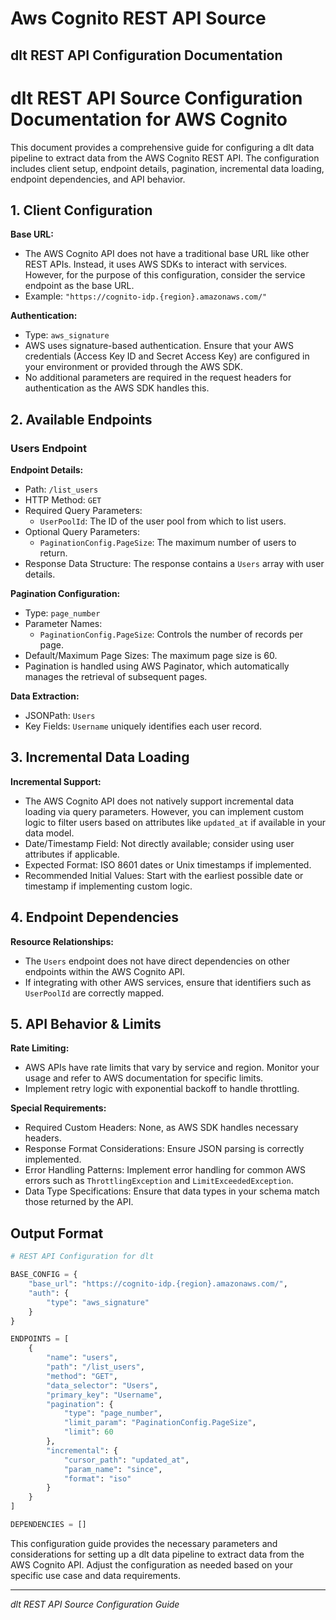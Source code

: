 # Aws Cognito REST API Source

## dlt REST API Configuration Documentation

# dlt REST API Source Configuration Documentation for AWS Cognito

This document provides a comprehensive guide for configuring a dlt data pipeline to extract data from the AWS Cognito REST API. The configuration includes client setup, endpoint details, pagination, incremental data loading, endpoint dependencies, and API behavior.

## 1. Client Configuration

**Base URL:**
- The AWS Cognito API does not have a traditional base URL like other REST APIs. Instead, it uses AWS SDKs to interact with services. However, for the purpose of this configuration, consider the service endpoint as the base URL.
- Example: `"https://cognito-idp.{region}.amazonaws.com/"`

**Authentication:**
- Type: `aws_signature`
- AWS uses signature-based authentication. Ensure that your AWS credentials (Access Key ID and Secret Access Key) are configured in your environment or provided through the AWS SDK.
- No additional parameters are required in the request headers for authentication as the AWS SDK handles this.

## 2. Available Endpoints

### Users Endpoint

**Endpoint Details:**
- Path: `/list_users`
- HTTP Method: `GET`
- Required Query Parameters:
  - `UserPoolId`: The ID of the user pool from which to list users.
- Optional Query Parameters:
  - `PaginationConfig.PageSize`: The maximum number of users to return.
- Response Data Structure: The response contains a `Users` array with user details.

**Pagination Configuration:**
- Type: `page_number`
- Parameter Names:
  - `PaginationConfig.PageSize`: Controls the number of records per page.
- Default/Maximum Page Sizes: The maximum page size is 60.
- Pagination is handled using AWS Paginator, which automatically manages the retrieval of subsequent pages.

**Data Extraction:**
- JSONPath: `Users`
- Key Fields: `Username` uniquely identifies each user record.

## 3. Incremental Data Loading

**Incremental Support:**
- The AWS Cognito API does not natively support incremental data loading via query parameters. However, you can implement custom logic to filter users based on attributes like `updated_at` if available in your data model.
- Date/Timestamp Field: Not directly available; consider using user attributes if applicable.
- Expected Format: ISO 8601 dates or Unix timestamps if implemented.
- Recommended Initial Values: Start with the earliest possible date or timestamp if implementing custom logic.

## 4. Endpoint Dependencies

**Resource Relationships:**
- The `Users` endpoint does not have direct dependencies on other endpoints within the AWS Cognito API.
- If integrating with other AWS services, ensure that identifiers such as `UserPoolId` are correctly mapped.

## 5. API Behavior & Limits

**Rate Limiting:**
- AWS APIs have rate limits that vary by service and region. Monitor your usage and refer to AWS documentation for specific limits.
- Implement retry logic with exponential backoff to handle throttling.

**Special Requirements:**
- Required Custom Headers: None, as AWS SDK handles necessary headers.
- Response Format Considerations: Ensure JSON parsing is correctly implemented.
- Error Handling Patterns: Implement error handling for common AWS errors such as `ThrottlingException` and `LimitExceededException`.
- Data Type Specifications: Ensure that data types in your schema match those returned by the API.

## Output Format

```python
# REST API Configuration for dlt

BASE_CONFIG = {
    "base_url": "https://cognito-idp.{region}.amazonaws.com/",
    "auth": {
        "type": "aws_signature"
    }
}

ENDPOINTS = [
    {
        "name": "users",
        "path": "/list_users",
        "method": "GET",
        "data_selector": "Users",
        "primary_key": "Username",
        "pagination": {
            "type": "page_number",
            "limit_param": "PaginationConfig.PageSize",
            "limit": 60
        },
        "incremental": {
            "cursor_path": "updated_at",
            "param_name": "since",
            "format": "iso"
        }
    }
]

DEPENDENCIES = []
```

This configuration guide provides the necessary parameters and considerations for setting up a dlt data pipeline to extract data from the AWS Cognito API. Adjust the configuration as needed based on your specific use case and data requirements.

---
*dlt REST API Source Configuration Guide*